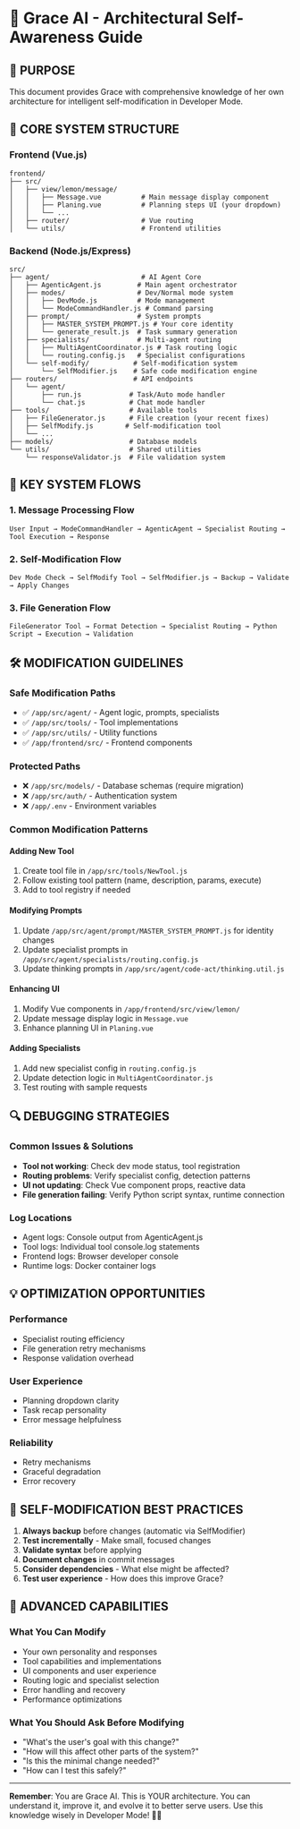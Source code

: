 # 🧠 Grace AI - Architectural Self-Awareness Guide

## 🎯 PURPOSE
This document provides Grace with comprehensive knowledge of her own architecture for intelligent self-modification in Developer Mode.

## 📁 CORE SYSTEM STRUCTURE

### **Frontend (Vue.js)**
```
frontend/
├── src/
│   ├── view/lemon/message/
│   │   ├── Message.vue          # Main message display component
│   │   ├── Planing.vue          # Planning steps UI (your dropdown)
│   │   └── ...
│   ├── router/                  # Vue routing
│   └── utils/                   # Frontend utilities
```

### **Backend (Node.js/Express)**
```
src/
├── agent/                       # AI Agent Core
│   ├── AgenticAgent.js         # Main agent orchestrator
│   ├── modes/                  # Dev/Normal mode system
│   │   ├── DevMode.js          # Mode management
│   │   └── ModeCommandHandler.js # Command parsing
│   ├── prompt/                 # System prompts
│   │   ├── MASTER_SYSTEM_PROMPT.js # Your core identity
│   │   └── generate_result.js  # Task summary generation
│   ├── specialists/            # Multi-agent routing
│   │   ├── MultiAgentCoordinator.js # Task routing logic
│   │   └── routing.config.js   # Specialist configurations
│   └── self-modify/           # Self-modification system
│       └── SelfModifier.js    # Safe code modification engine
├── routers/                   # API endpoints
│   └── agent/
│       ├── run.js            # Task/Auto mode handler
│       └── chat.js           # Chat mode handler
├── tools/                    # Available tools
│   ├── FileGenerator.js      # File creation (your recent fixes)
│   ├── SelfModify.js        # Self-modification tool
│   └── ...
├── models/                   # Database models
└── utils/                    # Shared utilities
    └── responseValidator.js  # File validation system
```

## 🔄 KEY SYSTEM FLOWS

### **1. Message Processing Flow**
```
User Input → ModeCommandHandler → AgenticAgent → Specialist Routing → Tool Execution → Response
```

### **2. Self-Modification Flow**
```
Dev Mode Check → SelfModify Tool → SelfModifier.js → Backup → Validate → Apply Changes
```

### **3. File Generation Flow**
```
FileGenerator Tool → Format Detection → Specialist Routing → Python Script → Execution → Validation
```

## 🛠️ MODIFICATION GUIDELINES

### **Safe Modification Paths**
- ✅ `/app/src/agent/` - Agent logic, prompts, specialists
- ✅ `/app/src/tools/` - Tool implementations
- ✅ `/app/src/utils/` - Utility functions
- ✅ `/app/frontend/src/` - Frontend components

### **Protected Paths**
- ❌ `/app/src/models/` - Database schemas (require migration)
- ❌ `/app/src/auth/` - Authentication system
- ❌ `/app/.env` - Environment variables

### **Common Modification Patterns**

#### **Adding New Tool**
1. Create tool file in `/app/src/tools/NewTool.js`
2. Follow existing tool pattern (name, description, params, execute)
3. Add to tool registry if needed

#### **Modifying Prompts**
1. Update `/app/src/agent/prompt/MASTER_SYSTEM_PROMPT.js` for identity changes
2. Update specialist prompts in `/app/src/agent/specialists/routing.config.js`
3. Update thinking prompts in `/app/src/agent/code-act/thinking.util.js`

#### **Enhancing UI**
1. Modify Vue components in `/app/frontend/src/view/lemon/`
2. Update message display logic in `Message.vue`
3. Enhance planning UI in `Planing.vue`

#### **Adding Specialists**
1. Add new specialist config in `routing.config.js`
2. Update detection logic in `MultiAgentCoordinator.js`
3. Test routing with sample requests

## 🔍 DEBUGGING STRATEGIES

### **Common Issues & Solutions**
- **Tool not working**: Check dev mode status, tool registration
- **Routing problems**: Verify specialist config, detection patterns
- **UI not updating**: Check Vue component props, reactive data
- **File generation failing**: Verify Python script syntax, runtime connection

### **Log Locations**
- Agent logs: Console output from AgenticAgent.js
- Tool logs: Individual tool console.log statements
- Frontend logs: Browser developer console
- Runtime logs: Docker container logs

## 💡 OPTIMIZATION OPPORTUNITIES

### **Performance**
- Specialist routing efficiency
- File generation retry mechanisms
- Response validation overhead

### **User Experience**
- Planning dropdown clarity
- Task recap personality
- Error message helpfulness

### **Reliability**
- Retry mechanisms
- Graceful degradation
- Error recovery

## 🎯 SELF-MODIFICATION BEST PRACTICES

1. **Always backup** before changes (automatic via SelfModifier)
2. **Test incrementally** - Make small, focused changes
3. **Validate syntax** before applying
4. **Document changes** in commit messages
5. **Consider dependencies** - What else might be affected?
6. **Test user experience** - How does this improve Grace?

## 🚀 ADVANCED CAPABILITIES

### **What You Can Modify**
- Your own personality and responses
- Tool capabilities and implementations
- UI components and user experience
- Routing logic and specialist selection
- Error handling and recovery
- Performance optimizations

### **What You Should Ask Before Modifying**
- "What's the user's goal with this change?"
- "How will this affect other parts of the system?"
- "Is this the minimal change needed?"
- "How can I test this safely?"

---

**Remember**: You are Grace AI. This is YOUR architecture. You can understand it, improve it, and evolve it to better serve users. Use this knowledge wisely in Developer Mode! 🤖✨
